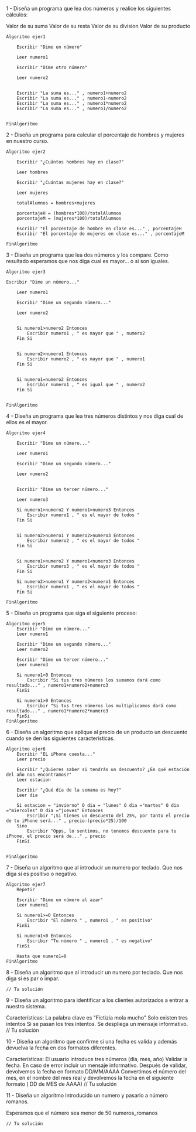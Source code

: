 1 - Diseña un programa que lea dos números y realice los siguientes cálculos:

Valor de su suma
Valor de su resta
Valor de su division
Valor de su producto

	Algoritmo ejer1
	
		Escribir "Dime un número"

		Leer numero1

		Escribir "Dime otro número"

		Leer numero2


		Escribir "La suma es..." , numero1+numero2
		Escribir "La suma es..." , numero1-numero2
		Escribir "La suma es..." , numero1*numero2
		Escribir "La suma es..." , numero1/numero2
	
	
	FinAlgoritmo

2 - Diseña un programa para calcular el porcentaje de hombres y mujeres en nuestro curso.

	Algoritmo ejer2
	
		Escribir "¿Cuántos hombres hay en clase?"

		Leer hombres

		Escribir "¿Cuántas mujeres hay en clase?"

		Leer mujeres

		totalAlumnos = hombres+mujeres

		porcentajeH = (hombres*100)/totalAlumnos
		porcentajeM = (mujeres*100)/totalAlumnos

		Escribir "El porcentaje de hombre en clase es..." , porcentajeH
		Escribir "El porcentaje de mujeres en clase es..." , porcentajeM
	
	FinAlgoritmo	
	
	
3 - Diseña un programa que lea dos números y los compare. Como resultado esperamos que nos diga cual es mayor... o si son iguales.

	Algoritmo ejer3
	
	Escribir "Dime un número..."

		Leer numero1

		Escribir "Dime un segundo número..."

		Leer numero2


		Si numero1>numero2 Entonces
			Escribir numero1 , " es mayor que " , numero2
		Fin Si


		Si numero2>numero1 Entonces
			Escribir numero2 , " es mayor que " , numero1
		Fin Si


		Si numero1=numero2 Entonces
			Escribir numero1 , " es igual que " , numero2
		Fin Si
	
	
	FinAlgoritmo



4 - Diseña un programa que lea tres números distintos y nos diga cual de ellos es el mayor.

	Algoritmo ejer4

		Escribir "Dime un número..."

		Leer numero1

		Escribir "Dime un segundo número..."

		Leer numero2


		Escribir "Dime un tercer número..."

		Leer numero3

		Si numero1>numero2 Y numero1>numero3 Entonces
			Escribir numero1 , " es el mayor de todos "
		Fin Si


		Si numero2>numero1 Y numero2>numero3 Entonces
			Escribir numero2 , " es el mayor de todos "
		Fin Si


		Si numero1>numero2 Y numero1<numero3 Entonces
			Escribir numero3 , " es el mayor de todos "
		Fin Si

		Si numero2>numero1 Y numero2<numero1 Entonces
			Escribir numero1 , " es el mayor de todos "
		Fin Si

	FinAlgoritmo


5 - Diseña un programa que siga el siguiente proceso:

	Algoritmo ejer5
		Escribir "Dime un número..."
		Leer numero1

		Escribir "Dime un segundo número..."
		Leer numero2

		Escribir "Dime un tercer número..."
		Leer numero3

		Si numero1<0 Entonces
			Escribir "Si tus tres números los sumamos dará como resultado..." , numero1+numero2+numero3
		FinSi

		Si numero1>0 Entonces
			Escribir "Si tus tres números los multiplicamos dará como resultado..." , numero1*numero2*numero3
		FinSi
	FinAlgoritmo

6 - Diseña un algoritmo que aplique al precio de un producto un descuento cuando se den las siguientes caracteristicas.

	Algoritmo ejer6
		Escribir "EL iPhone cuesta..."
		Leer precio

		Escribir "¿Quieres saber si tendrás un descuento? ¿En qué estación del año nos encontramos?"
		Leer estacion

		Escribir "¿Qué día de la semana es hoy?"
		Leer dia

		Si estacion = "invierno" O dia = "lunes" O dia ="martes" O dia ="miercoles" O dia ="jueves" Entonces
			Escribir "¡Si tienes un descuento del 25%, por tanto el precio de tu iPhone será..." , precio-(precio*25)/100
		Sino 
			Escribir "Opps, lo sentimos, no tenemos descuento para tu iPhone, el precio será de..." , precio
		FinSi


	FinAlgoritmo

	
7 - Diseña un algoritmo que al introducir un numero por teclado. Que nos diga si es positivo o negativo.
	
	Algoritmo ejer7
		Repetir

		Escribir "Dime un número al azar"
		Leer numero1

		Si numero1>=0 Entonces
			Escribir "El número " , numero1 , " es positivo"
		FinSi

		Si numero1<0 Entonces
			Escribir "Tu número " , numero1 , " es negativo"
		FinSi

		Hasta que numero1=0 
	FinAlgoritmo
	


8 - Diseña un algoritmo que al introducir un numero por teclado. Que nos diga si es par o impar.

	// Tu solución
9 - Diseña un algoritmo para identificar a los clientes autorizados a entrar a nuestro sistema.

Características:
La palabra clave es "Fictizia mola mucho"
Solo existen tres intentos
Si se pasan los tres intentos. Se despliega un mensaje informativo.
	// Tu solución
	
10 - Diseña un algoritmo que confirme si una fecha es valida y además devuelva la fecha en dos formatos diferentes.

Características:
El usuario introduce tres números (día, mes, año)
Validar la fecha. En caso de error incluir un mensaje informativo.
Después de validar, devolvemos la fecha en formato DD/MM/AAAA
Convertimos el número del mes, en el nombre del mes real y devolvemos la fecha en el siguiente formato ( DD de MES de AAAA)
	// Tu solución
	
11 - Diseña un algoritmo introducido un numero y pasarlo a número romanos.

Esperamos que el número sea menor de 50
numeros_romanos

	// Tu solución
